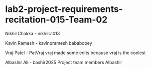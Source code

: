 # lab2-project-requirements-recitation-015-Team-02
Nikhil Chakka - nikhilc1013

Kavin Ramesh - kavinpramesh
bababooey

Vraj Patel - PatVraj
vraj made some edits because vraj is the coolest

Albashir Ali - bashir2025
Project team members Albashir
